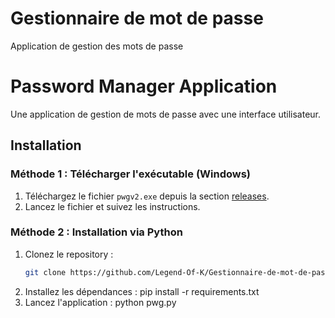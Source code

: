 # Gestionnaire de mot de passe
 Application de gestion des mots de passe

# Password Manager Application

Une application de gestion de mots de passe avec une interface utilisateur.

## Installation

### Méthode 1 : Télécharger l'exécutable (Windows)
1. Téléchargez le fichier `pwgv2.exe` depuis la section [releases](https://github.com/Legend-Of-K/Gestionnaire-de-mot-de-passe/releases/tag/PWG). 
2. Lancez le fichier et suivez les instructions.

### Méthode 2 : Installation via Python
1. Clonez le repository :
   ```bash
   git clone https://github.com/Legend-Of-K/Gestionnaire-de-mot-de-passe.git
2. Installez les dépendances :
	pip install -r requirements.txt
3. Lancez l'application :
	python pwg.py
